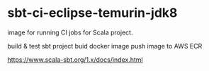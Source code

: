 # sbt-ci-eclipse-temurin-jdk8

image for running CI jobs for Scala project.

build & test sbt project
buid docker image
push image to AWS ECR

https://www.scala-sbt.org/1.x/docs/index.html
